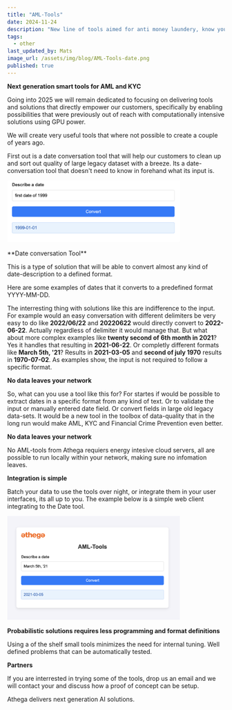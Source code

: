 ```yaml
---
title: "AML-Tools"
date: 2024-11-24
description: "New line of tools aimed for anti money laundery, know your customer and fraud prevention"
tags:
  - other
last_updated_by: Mats
image_url: /assets/img/blog/AML-Tools-date.png
published: true
---
```


**Next generation smart tools for AML and KYC**

Going into 2025 we will remain dedicated to focusing on delivering tools and solutions that directly empower our customers, 
specifically by enabling possibilities that were previously out of reach with computationally intensive solutions using GPU power.

<p>We will create very useful tools that where not possible to create a couple of years ago.</p>
First out is a date conversation tool that will help our customers to clean up and sort out quality of large legacy dataset with a breeze. Its a date-conversation tool that doesn't need to know in forehand what its input is.

<p>
  <img width="400px" src="/assets/img/blog/datetool1.png" />
</p>
**Date conversation Tool**

This is a type of solution that will be able to convert almost any kind of date-description to a defined format. 
<p>Here are some examples of dates that it converts to a predefined format YYYY-MM-DD.</p>

<p>The interresting thing with solutions like this are indifference to the input. For example would an easy conversation with different delimiters be very easy to do
  like <b>2022/06/22</b> and <b>20220622</b> would directly convert to <b>2022-06-22</b>. Actually regardless of delimiter it would manage that. But what about more complex examples like <b>twenty second of 6th month in 2021</b>? Yes it handles that resulting in <b>2021-06-22</b>. Or completly different formats like <b>March 5th, '21</b>? Results in <b>2021-03-05</b> and <b>second of july 1970</b> results in <b>1970-07-02</b>. As examples show, the input is not required to follow a specific format.</p>

**No data leaves your network**

So, what can you use a tool like this for? For startes if would be possible to extract dates in a specific format from any kind of text. Or to validate the input or manually entered date field. Or convert fields in large old legacy data-sets. It would be a new tool in the toolbox of data-quality that in the long run would make AML, KYC and Financial Crime Prevention even better.
  
**No data leaves your network**

No AML-tools from Athega requiers energy intesive cloud servers, all are possible to run locally within your network, making sure no infomation leaves.

**Integration is simple**

Batch your data to use the tools over night, or integrate them in your user interfaces, its all up to you. The example below is a simple web client integrating to the Date tool.
<p>
<img width="400px" src="/assets/img/blog/AML-Tools-date.png" />
</p>

**Probabilistic solutions requires less programming and format definitions**

Using a of the shelf small tools minimizes the need for internal tuning. Well defined problems that can be automatically tested.

**Partners**

If you are interrested in trying some of the tools, drop us an email and we will contact your and discuss how a proof of concept can be setup.




Athega delivers next generation AI solutions.
